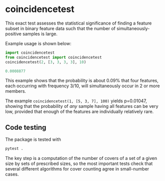 # coincidencetest
This exact test assesses the statistical significance of finding a feature subset in binary feature data such that the number of simultaneously-positive samples is large.

Example usage is shown below:
```py
import coincidencetest
from coincidencetest import coincidencetest
coincidencetest(2, [3, 3, 3, 3], 10)

0.0008877
```
This example shows that the probability is about 0.09% that four features, each occurring with frequency 3/10, will simultaneously occur in 2 or more members.

The example `coincidencetest(1, [5, 3, 7], 100)` yields p=0.01047, showing that the probability of *any* sample having all features can be very low, provided that enough of the features are individually relatively rare.

## Code testing
The package is tested with
```bash
pytest .
```

The key step is a computation of the number of covers of a set of a given size by sets of prescribed sizes, so the most important tests check that several different algorithms for cover counting agree in small-number cases.
